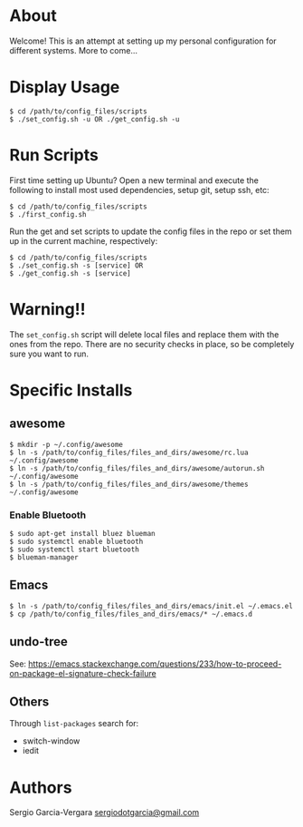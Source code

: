 # About

Welcome! This is an attempt at setting up my personal configuration for different
systems. More to come...

# Display Usage

	$ cd /path/to/config_files/scripts
	$ ./set_config.sh -u OR ./get_config.sh -u

# Run Scripts

First time setting up Ubuntu? Open a new terminal and execute the following to
install most used dependencies, setup git, setup ssh, etc:

	$ cd /path/to/config_files/scripts
	$ ./first_config.sh

Run the get and set scripts to update the config files in the repo or set them
up in the current machine, respectively:

	$ cd /path/to/config_files/scripts
	$ ./set_config.sh -s [service] OR
	$ ./get_config.sh -s [service]

# Warning!!

The `set_config.sh` script will delete local files and replace them with the
ones from the repo. There are no security checks in place, so be completely sure
you want to run.

# Specific Installs

## awesome

    $ mkdir -p ~/.config/awesome
    $ ln -s /path/to/config_files/files_and_dirs/awesome/rc.lua ~/.config/awesome
    $ ln -s /path/to/config_files/files_and_dirs/awesome/autorun.sh ~/.config/awesome
    $ ln -s /path/to/config_files/files_and_dirs/awesome/themes ~/.config/awesome

### Enable Bluetooth

    $ sudo apt-get install bluez blueman
    $ sudo systemctl enable bluetooth
    $ sudo systemctl start bluetooth
    $ blueman-manager

## Emacs

	$ ln -s /path/to/config_files/files_and_dirs/emacs/init.el ~/.emacs.el
	$ cp /path/to/config_files/files_and_dirs/emacs/* ~/.emacs.d

## undo-tree

See: https://emacs.stackexchange.com/questions/233/how-to-proceed-on-package-el-signature-check-failure

## Others

Through `list-packages` search for:
* switch-window
* iedit

# Authors

Sergio Garcia-Vergara <sergiodotgarcia@gmail.com>

